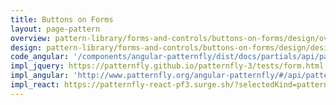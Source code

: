 ```yaml
---
title: Buttons on Forms
layout: page-pattern
overview: pattern-library/forms-and-controls/buttons-on-forms/design/overview.md
design: pattern-library/forms-and-controls/buttons-on-forms/design/design.md
code_angular: '/components/angular-patternfly/dist/docs/partials/api/patternfly.form.component.pfFormButtons.html'
impl_jquery: https://patternfly.github.io/patternfly-3/tests/form.html
impl_angular: 'http://www.patternfly.org/angular-patternfly/#/api/patternfly.form.component:pfFormButtons'
impl_react: https://patternfly-react-pf3.surge.sh/?selectedKind=patternfly-react%2FForms%20and%20Controls%2FForms&selectedStory=Horizontal%20Form
---
```

